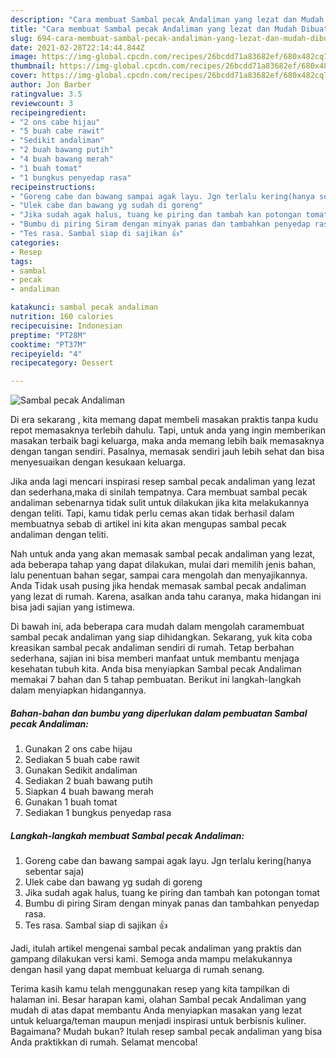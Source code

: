 ```yaml
---
description: "Cara membuat Sambal pecak Andaliman yang lezat dan Mudah Dibuat"
title: "Cara membuat Sambal pecak Andaliman yang lezat dan Mudah Dibuat"
slug: 694-cara-membuat-sambal-pecak-andaliman-yang-lezat-dan-mudah-dibuat
date: 2021-02-28T22:14:44.844Z
image: https://img-global.cpcdn.com/recipes/26bcdd71a83682ef/680x482cq70/sambal-pecak-andaliman-foto-resep-utama.jpg
thumbnail: https://img-global.cpcdn.com/recipes/26bcdd71a83682ef/680x482cq70/sambal-pecak-andaliman-foto-resep-utama.jpg
cover: https://img-global.cpcdn.com/recipes/26bcdd71a83682ef/680x482cq70/sambal-pecak-andaliman-foto-resep-utama.jpg
author: Jon Barber
ratingvalue: 3.5
reviewcount: 3
recipeingredient:
- "2 ons cabe hijau"
- "5 buah cabe rawit"
- "Sedikit andaliman"
- "2 buah bawang putih"
- "4 buah bawang merah"
- "1 buah tomat"
- "1 bungkus penyedap rasa"
recipeinstructions:
- "Goreng cabe dan bawang sampai agak layu. Jgn terlalu kering(hanya sebentar saja)"
- "Ulek cabe dan bawang yg sudah di goreng"
- "Jika sudah agak halus, tuang ke piring dan tambah kan potongan tomat"
- "Bumbu di piring Siram dengan minyak panas dan tambahkan penyedap rasa."
- "Tes rasa. Sambal siap di sajikan 👍"
categories:
- Resep
tags:
- sambal
- pecak
- andaliman

katakunci: sambal pecak andaliman 
nutrition: 160 calories
recipecuisine: Indonesian
preptime: "PT28M"
cooktime: "PT37M"
recipeyield: "4"
recipecategory: Dessert

---
```



![Sambal pecak Andaliman](https://img-global.cpcdn.com/recipes/26bcdd71a83682ef/680x482cq70/sambal-pecak-andaliman-foto-resep-utama.jpg)

Di era  sekarang , kita memang dapat membeli masakan praktis tanpa kudu repot memasaknya terlebih dahulu. Tapi, untuk anda yang ingin memberikan masakan terbaik bagi keluarga, maka anda memang lebih baik memasaknya dengan tangan sendiri. Pasalnya, memasak sendiri jauh lebih sehat dan bisa menyesuaikan dengan kesukaan keluarga.

Jika anda lagi mencari inspirasi resep sambal pecak andaliman yang lezat dan sederhana,maka di sinilah tempatnya. Cara membuat sambal pecak andaliman  sebenarnya tidak sulit untuk dilakukan jika kita melakukannya dengan teliti. Tapi, kamu tidak perlu cemas akan tidak berhasil dalam membuatnya 
sebab di artikel ini kita akan mengupas sambal pecak andaliman dengan teliti.  



Nah untuk anda yang akan memasak sambal pecak andaliman yang lezat, ada beberapa tahap yang dapat dilakukan, mulai dari memilih jenis bahan, lalu penentuan bahan segar, sampai cara mengolah dan menyajikannya. Anda Tidak usah pusing jika hendak memasak sambal pecak andaliman yang lezat di rumah. Karena, asalkan anda  tahu caranya, maka hidangan ini bisa jadi sajian yang istimewa.

Di bawah ini, ada beberapa cara mudah dalam mengolah caramembuat sambal pecak andaliman yang siap dihidangkan. Sekarang, yuk kita coba kreasikan sambal pecak andaliman sendiri di rumah. Tetap berbahan sederhana, sajian ini bisa memberi manfaat untuk membantu menjaga kesehatan tubuh kita. Anda bisa menyiapkan Sambal pecak Andaliman memakai 7 bahan dan 5 tahap pembuatan. Berikut ini langkah-langkah dalam menyiapkan hidangannya.

<!--inarticleads1-->

##### Bahan-bahan dan bumbu yang diperlukan dalam pembuatan Sambal pecak Andaliman:

1. Gunakan 2 ons cabe hijau
1. Sediakan 5 buah cabe rawit
1. Gunakan Sedikit andaliman
1. Sediakan 2 buah bawang putih
1. Siapkan 4 buah bawang merah
1. Gunakan 1 buah tomat
1. Sediakan 1 bungkus penyedap rasa




<!--inarticleads2-->

##### Langkah-langkah membuat Sambal pecak Andaliman:

1. Goreng cabe dan bawang sampai agak layu. Jgn terlalu kering(hanya sebentar saja)
1. Ulek cabe dan bawang yg sudah di goreng
1. Jika sudah agak halus, tuang ke piring dan tambah kan potongan tomat
1. Bumbu di piring Siram dengan minyak panas dan tambahkan penyedap rasa.
1. Tes rasa. Sambal siap di sajikan 👍




Jadi, itulah artikel mengenai  sambal pecak andaliman  yang praktis dan gampang dilakukan versi kami. Semoga anda mampu melakukannya dengan hasil yang dapat membuat keluarga di rumah senang. 

Terima kasih kamu telah menggunakan resep yang kita tampilkan di halaman ini. Besar harapan kami, olahan  Sambal pecak Andaliman yang mudah di atas dapat membantu Anda menyiapkan masakan yang lezat untuk keluarga/teman maupun menjadi inspirasi untuk berbisnis kuliner. Bagaimana? Mudah bukan? Itulah resep sambal pecak andaliman yang bisa Anda praktikkan di rumah. Selamat mencoba!

